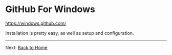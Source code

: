 # GitHub For Windows

https://windows.github.com/

Installation is pretty easy, as well as setup and configuration.

---

Next: [Back to Home](../README.md)